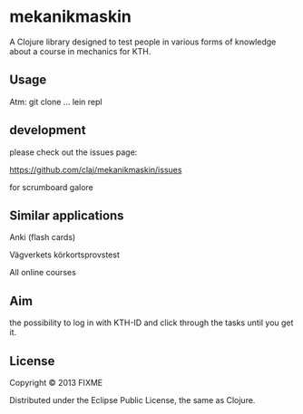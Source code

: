 # mekanikmaskin

A Clojure library designed to test people in various forms of knowledge about a course in mechanics for KTH.

## Usage

Atm: git clone ...
lein repl

## development
please check out the issues page:

https://github.com/claj/mekanikmaskin/issues

for scrumboard galore

## Similar applications

Anki (flash cards)

Vägverkets körkortsprovstest

All online courses

## Aim

the possibility to log in with KTH-ID and click through the tasks until you get it.

## License

Copyright © 2013 FIXME

Distributed under the Eclipse Public License, the same as Clojure.
